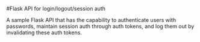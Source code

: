 #Flask API for login/logout/session auth

A sample Flask API that has the capability to authenticate users with passwords, maintain session auth through auth tokens, and log them out by invalidating these auth tokens.
